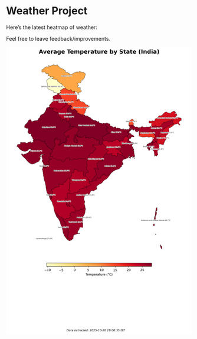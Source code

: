 # Weather Project

Here’s the latest heatmap of weather:

Feel free to leave feedback/improvements.

![India Heatmap](docs/assets/india_heatmap.png?v=F6397D)
